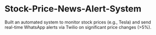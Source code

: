 # Stock-Price-News-Alert-System
Built an automated system to monitor stock prices (e.g., Tesla) and send real-time WhatsApp alerts via Twilio on significant price changes (>5%).
